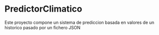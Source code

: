 # PredictorClimatico
 Este proyecto compone un sistema de prediccion basada en valores de un historico pasado por un fichero JSON 
